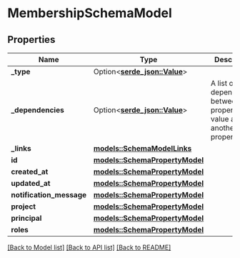 # MembershipSchemaModel

## Properties

Name | Type | Description | Notes
------------ | ------------- | ------------- | -------------
**_type** | Option<[**serde_json::Value**](serde_json::Value.md)> |  | 
**_dependencies** | Option<[**serde_json::Value**](.md)> | A list of dependencies between one property's value and another property | [optional]
**_links** | [**models::SchemaModelLinks**](SchemaModel__links.md) |  | 
**id** | [**models::SchemaPropertyModel**](SchemaPropertyModel.md) |  | 
**created_at** | [**models::SchemaPropertyModel**](SchemaPropertyModel.md) |  | 
**updated_at** | [**models::SchemaPropertyModel**](SchemaPropertyModel.md) |  | 
**notification_message** | [**models::SchemaPropertyModel**](SchemaPropertyModel.md) |  | 
**project** | [**models::SchemaPropertyModel**](SchemaPropertyModel.md) |  | 
**principal** | [**models::SchemaPropertyModel**](SchemaPropertyModel.md) |  | 
**roles** | [**models::SchemaPropertyModel**](SchemaPropertyModel.md) |  | 

[[Back to Model list]](../README.md#documentation-for-models) [[Back to API list]](../README.md#documentation-for-api-endpoints) [[Back to README]](../README.md)


